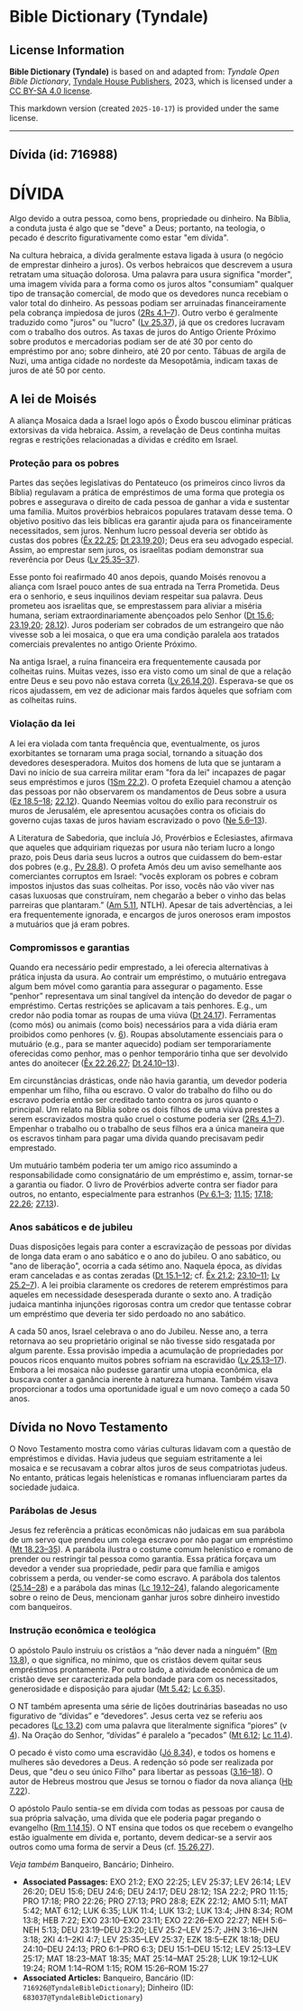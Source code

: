 # Bible Dictionary (Tyndale)

## License Information

**Bible Dictionary (Tyndale)** is based on and adapted from: _Tyndale Open Bible Dictionary_, [Tyndale House Publishers](https://tyndaleopenresources.com/), 2023, which is licensed under a [CC BY-SA 4.0 license](https://creativecommons.org/licenses/by-sa/4.0/legalcode.en).

This markdown version (created `2025-10-17`) is provided under the same license.



--------------------------------

## Dívida (id: 716988)

DÍVIDA
======

Algo devido a outra pessoa, como bens, propriedade ou dinheiro. Na Bíblia, a conduta justa é algo que se "deve" a Deus; portanto, na teologia, o pecado é descrito figurativamente como estar "em dívida".

Na cultura hebraica, a dívida geralmente estava ligada à usura (o negócio de emprestar dinheiro a juros). Os verbos hebraicos que descrevem a usura retratam uma situação dolorosa. Uma palavra para usura significa "morder", uma imagem vívida para a forma como os juros altos "consumiam" qualquer tipo de transação comercial, de modo que os devedores nunca recebiam o valor total do dinheiro. As pessoas podiam ser arruinadas financeiramente pela cobrança impiedosa de juros ([2Rs 4\.1–7](https://ref.ly/2Kgs4:1-2Kgs4:7)). Outro verbo é geralmente traduzido como "juros" ou "lucro" ([Lv 25\.37](https://ref.ly/Lev25:37)), já que os credores lucravam com o trabalho dos outros. As taxas de juros do Antigo Oriente Próximo sobre produtos e mercadorias podiam ser de até 30 por cento do empréstimo por ano; sobre dinheiro, até 20 por cento. Tábuas de argila de Nuzi, uma antiga cidade no nordeste da Mesopotâmia, indicam taxas de juros de até 50 por cento.

A lei de Moisés
---------------

A aliança Mosaica dada a Israel logo após o Êxodo buscou eliminar práticas extorsivas da vida hebraica. Assim, a revelação de Deus continha muitas regras e restrições relacionadas a dívidas e crédito em Israel.

### Proteção para os pobres

Partes das seções legislativas do Pentateuco (os primeiros cinco livros da Bíblia) regulavam a prática de empréstimos de uma forma que protegia os pobres e assegurava o direito de cada pessoa de ganhar a vida e sustentar uma família. Muitos provérbios hebraicos populares tratavam desse tema. O objetivo positivo das leis bíblicas era garantir ajuda para os financeiramente necessitados, sem juros. Nenhum lucro pessoal deveria ser obtido às custas dos pobres ([Êx 22\.25](https://ref.ly/Exod22:25); [Dt 23\.19,20](https://ref.ly/Deut23:19-Deut23:20)); Deus era seu advogado especial. Assim, ao emprestar sem juros, os israelitas podiam demonstrar sua reverência por Deus ([Lv 25\.35–37](https://ref.ly/Lev25:35-Lev25:37)).

Esse ponto foi reafirmado 40 anos depois, quando Moisés renovou a aliança com Israel pouco antes de sua entrada na Terra Prometida. Deus era o senhorio, e seus inquilinos deviam respeitar sua palavra. Deus prometeu aos israelitas que, se emprestassem para aliviar a miséria humana, seriam extraordinariamente abençoados pelo Senhor ([Dt 15\.6](https://ref.ly/Deut15:6); [23\.19,20](https://ref.ly/Deut23:19-Deut23:20); [28\.12](https://ref.ly/Deut28:12)). Juros poderiam ser cobrados de um estrangeiro que não vivesse sob a lei mosaica, o que era uma condição paralela aos tratados comerciais prevalentes no antigo Oriente Próximo.

Na antiga Israel, a ruína financeira era frequentemente causada por colheitas ruins. Muitas vezes, isso era visto como um sinal de que a relação entre Deus e seu povo não estava correta ([Lv 26\.14,20](https://ref.ly/Lev26:14,Lev26:20)). Esperava\-se que os ricos ajudassem, em vez de adicionar mais fardos àqueles que sofriam com as colheitas ruins.

### Violação da lei

A lei era violada com tanta frequência que, eventualmente, os juros exorbitantes se tornaram uma praga social, tornando a situação dos devedores desesperadora. Muitos dos homens de luta que se juntaram a Davi no início de sua carreira militar eram "fora da lei" incapazes de pagar seus empréstimos e juros ([1Sm 22\.2](https://ref.ly/1Sam22:2)). O profeta Ezequiel chamou a atenção das pessoas por não observarem os mandamentos de Deus sobre a usura ([Ez 18\.5–18](https://ref.ly/Ezek18:5-Ezek18:18); [22\.12](https://ref.ly/Ezek22:12)). Quando Neemias voltou do exílio para reconstruir os muros de Jerusalém, ele apresentou acusações contra os oficiais do governo cujas taxas de juros haviam escravizado o povo ([Ne 5\.6–13](https://ref.ly/Neh5:6-Neh5:13)).

A Literatura de Sabedoria, que incluía Jó, Provérbios e Eclesiastes, afirmava que aqueles que adquiriam riquezas por usura não teriam lucro a longo prazo, pois Deus daria seus lucros a outros que cuidassem do bem\-estar dos pobres (e.g., [Pv 28\.8](https://ref.ly/Prov28:8)). O profeta Amós deu um aviso semelhante aos comerciantes corruptos em Israel: “vocês exploram os pobres e cobram impostos injustos das suas colheitas. Por isso, vocês não vão viver nas casas luxuosas que construíram, nem chegarão a beber o vinho das belas parreiras que plantaram.” ([Am 5\.11](https://ref.ly/Amos5:11), NTLH). Apesar de tais advertências, a lei era frequentemente ignorada, e encargos de juros onerosos eram impostos a mutuários que já eram pobres.

### Compromissos e garantias

Quando era necessário pedir emprestado, a lei oferecia alternativas à prática injusta da usura. Ao contrair um empréstimo, o mutuário entregava algum bem móvel como garantia para assegurar o pagamento. Esse “penhor” representava um sinal tangível da intenção do devedor de pagar o empréstimo. Certas restrições se aplicavam a tais penhores. E.g., um credor não podia tomar as roupas de uma viúva ([Dt 24\.17](https://ref.ly/Deut24:17)). Ferramentas (como mós) ou animais (como bois) necessários para a vida diária eram proibidos como penhores (v. [6](https://ref.ly/Deut24:6)). Roupas absolutamente essenciais para o mutuário (e.g., para se manter aquecido) podiam ser temporariamente oferecidas como penhor, mas o penhor temporário tinha que ser devolvido antes do anoitecer ([Êx 22\.26,27](https://ref.ly/Exod22:26-Exod22:27); [Dt 24\.10–13](https://ref.ly/Deut24:10-Deut24:13)).

Em circunstâncias drásticas, onde não havia garantia, um devedor poderia empenhar um filho, filha ou escravo. O valor do trabalho do filho ou do escravo poderia então ser creditado tanto contra os juros quanto o principal. Um relato na Bíblia sobre os dois filhos de uma viúva prestes a serem escravizados mostra quão cruel o costume poderia ser ([2Rs 4\.1–7](https://ref.ly/2Kgs4:1-2Kgs4:7)). Empenhar o trabalho ou o trabalho de seus filhos era a única maneira que os escravos tinham para pagar uma dívida quando precisavam pedir emprestado.

Um mutuário também poderia ter um amigo rico assumindo a responsabilidade como consignatário de um empréstimo e, assim, tornar\-se a garantia ou fiador. O livro de Provérbios adverte contra ser fiador para outros, no entanto, especialmente para estranhos ([Pv 6\.1–3](https://ref.ly/Prov6:1-Prov6:3); [11\.15](https://ref.ly/Prov11:15); [17\.18](https://ref.ly/Prov17:18); [22\.26](https://ref.ly/Prov22:26); [27\.13](https://ref.ly/Prov27:13)).

### Anos sabáticos e de jubileu

Duas disposições legais para conter a escravização de pessoas por dívidas de longa data eram o ano sabático e o ano do jubileu. O ano sabático, ou "ano de liberação", ocorria a cada sétimo ano. Naquela época, as dívidas eram canceladas e as contas zeradas ([Dt 15\.1–12](https://ref.ly/Deut15:1-Deut15:12); cf. [Êx 21\.2](https://ref.ly/Exod21:2); [23\.10–11](https://ref.ly/Exod23:10-Exod23:11); [Lv 25\.2–7](https://ref.ly/Lev25:2-Lev25:7)). A lei proibia claramente os credores de reterem empréstimos para aqueles em necessidade desesperada durante o sexto ano. A tradição judaica mantinha injunções rigorosas contra um credor que tentasse cobrar um empréstimo que deveria ter sido perdoado no ano sabático.

A cada 50 anos, Israel celebrava o ano do Jubileu. Nesse ano, a terra retornava ao seu proprietário original se não tivesse sido resgatada por algum parente. Essa provisão impedia a acumulação de propriedades por poucos ricos enquanto muitos pobres sofriam na escravidão ([Lv 25\.13–17](https://ref.ly/Lev25:13-Lev25:17)). Embora a lei mosaica não pudesse garantir uma utopia econômica, ela buscava conter a ganância inerente à natureza humana. Também visava proporcionar a todos uma oportunidade igual e um novo começo a cada 50 anos.

Dívida no Novo Testamento
-------------------------

O Novo Testamento mostra como várias culturas lidavam com a questão de empréstimos e dívidas. Havia judeus que seguiam estritamente a lei mosaica e se recusavam a cobrar altos juros de seus compatriotas judeus. No entanto, práticas legais helenísticas e romanas influenciaram partes da sociedade judaica.

### Parábolas de Jesus

Jesus fez referência a práticas econômicas não judaicas em sua parábola de um servo que prendeu um colega escravo por não pagar um empréstimo ([Mt 18\.23–35](https://ref.ly/Matt18:23-Matt18:35)). A parábola ilustra o costume comum helenístico e romano de prender ou restringir tal pessoa como garantia. Essa prática forçava um devedor a vender sua propriedade, pedir para que família e amigos cobrissem a perda, ou vender\-se como escravo. A parábola dos talentos ([25\.14–28](https://ref.ly/Matt25:14-Matt25:28)) e a parábola das minas ([Lc 19\.12–24](https://ref.ly/Luke19:12-Luke19:24)), falando alegoricamente sobre o reino de Deus, mencionam ganhar juros sobre dinheiro investido com banqueiros.

### Instrução econômica e teológica

O apóstolo Paulo instruiu os cristãos a “não dever nada a ninguém” ([Rm 13\.8](https://ref.ly/Rom13:8)), o que significa, no mínimo, que os cristãos devem quitar seus empréstimos prontamente. Por outro lado, a atividade econômica de um cristão deve ser caracterizada pela bondade para com os necessitados, generosidade e disposição para ajudar ([Mt 5\.42](https://ref.ly/Matt5:42); [Lc 6\.35](https://ref.ly/Luke6:35)).

O NT também apresenta uma série de lições doutrinárias baseadas no uso figurativo de “dívidas” e “devedores”. Jesus certa vez se referiu aos pecadores ([Lc 13\.2](https://ref.ly/Luke13:2)) com uma palavra que literalmente significa “piores” (v [4](https://ref.ly/Luke13:4)). Na Oração do Senhor, “dívidas” é paralelo a “pecados” ([Mt 6\.12](https://ref.ly/Matt6:12); [Lc 11\.4](https://ref.ly/Luke11:4)).

O pecado é visto como uma escravidão ([Jó 8\.34](https://ref.ly/John8:34)), e todos os homens e mulheres são devedores a Deus. A redenção só pode ser realizada por Deus, que "deu o seu único Filho" para libertar as pessoas ([3\.16–18](https://ref.ly/John3:16-John3:18)). O autor de Hebreus mostrou que Jesus se tornou o fiador da nova aliança ([Hb 7\.22](https://ref.ly/Heb7:22)).

O apóstolo Paulo sentia\-se em dívida com todas as pessoas por causa de sua própria salvação, uma dívida que ele poderia pagar pregando o evangelho ([Rm 1\.14,15](https://ref.ly/Rom1:14-Rom1:15)). O NT ensina que todos os que recebem o evangelho estão igualmente em dívida e, portanto, devem dedicar\-se a servir aos outros como uma forma de servir a Deus (cf. [15\.26,27](https://ref.ly/Rom15:26-Rom15:27)).

*Veja também* Banqueiro, Bancário; Dinheiro.

* **Associated Passages:** EXO 21:2; EXO 22:25; LEV 25:37; LEV 26:14; LEV 26:20; DEU 15:6; DEU 24:6; DEU 24:17; DEU 28:12; 1SA 22:2; PRO 11:15; PRO 17:18; PRO 22:26; PRO 27:13; PRO 28:8; EZK 22:12; AMO 5:11; MAT 5:42; MAT 6:12; LUK 6:35; LUK 11:4; LUK 13:2; LUK 13:4; JHN 8:34; ROM 13:8; HEB 7:22; EXO 23:10–EXO 23:11; EXO 22:26–EXO 22:27; NEH 5:6–NEH 5:13; DEU 23:19–DEU 23:20; LEV 25:2–LEV 25:7; JHN 3:16–JHN 3:18; 2KI 4:1–2KI 4:7; LEV 25:35–LEV 25:37; EZK 18:5–EZK 18:18; DEU 24:10–DEU 24:13; PRO 6:1–PRO 6:3; DEU 15:1–DEU 15:12; LEV 25:13–LEV 25:17; MAT 18:23–MAT 18:35; MAT 25:14–MAT 25:28; LUK 19:12–LUK 19:24; ROM 1:14–ROM 1:15; ROM 15:26–ROM 15:27
* **Associated Articles:** Banqueiro, Bancário (ID: `716926@TyndaleBibleDictionary`); Dinheiro (ID: `683037@TyndaleBibleDictionary`)

